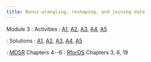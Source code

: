 ```yaml
---
title: Bonus wrangling, reshaping, and joining data
---
```


Module 3
: Activities 
  : [A1](https://wfu-r-resources.github.io/activities/activity_2_1.html), [A2](https://wfu-r-resources.github.io/activities/activity_2_2.html), [A3](https://wfu-r-resources.github.io/activities/activity_2_3.html), [A4](https://wfu-r-resources.github.io/activities/activity_2_4.html), [A5](https://wfu-r-resources.github.io/activities/activity_2_5.html)
  
: Solutions
  : [A1](https://wfu-r-resources.github.io/activities/activity_2_1_solutions.html), [A2](https://wfu-r-resources.github.io/activities/activity_2_2_solutions.html), [A3](https://wfu-r-resources.github.io/activities/activity_2_3_solutions.html), [A4](https://wfu-r-resources.github.io/activities/activity_2_4_solutions.html), [A5](https://wfu-r-resources.github.io/activities/activity_2_5_solutions.html)
  
: [MDSR](https://mdsr-book.github.io/mdsr3e/) Chapters 4--6
: [RforDS](https://r4ds.hadley.nz/) Chapters 3, 6, 19
